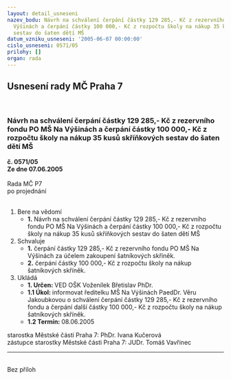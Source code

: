 ```yaml
---
layout: detail_usneseni
nazev_bodu: Návrh na schválení čerpání částky 129 285,- Kč z rezervního fondu PO MŠ  Na
  Výšinách a čerpání částky 100 000,- Kč z rozpočtu školy na nákup 35 kusů skříňkových
  sestav do šaten dětí MŠ
datum_vzniku_usneseni: '2005-06-07 00:00:00'
cislo_usneseni: 0571/05
prilohy: []
organ: rada
---
```

<div id="ucUsn_pList" class="usn">
	<span><h2>Usnesení rady MČ Praha 7 </h2>
<br></span><div class="standBody">
<span><h3>Návrh na schválení čerpání částky 129 285,- Kč z rezervního fondu PO MŠ  Na Výšinách a čerpání částky 100 000,- Kč z rozpočtu školy na nákup 35 kusů skříňkových sestav do šaten dětí MŠ</h3></span><div class="center">
		<strong>č. 0571/05</strong><br>
	</div>
<div class="center">
		<strong>Ze dne 07.06.2005</strong><br><br>
	</div>Rada MČ P7<br> po projednání<br><br><ol>
<li>Bere na vědomí<ul><li>
<strong>1.</strong> Návrh na schválení čerpání částky 129 285,- Kč z rezervního fondu PO MŠ  Na Výšinách a čerpání částky 100 000,- Kč z rozpočtu školy na nákup 35 kusů skříňkových sestav do šaten dětí MŠ</li></ul>
</li>
<li>Schvaluje<ul>
<li>
<strong>1.</strong> čerpání částky 129 285,- Kč z rezervního fondu PO MŠ Na Výšinách za účelem zakoupení šatníkových skříněk.</li>
<li>
<strong>2.</strong> čerpání částky 100 000,- Kč  z rozpočtu školy na nákup šatníkových skříněk.</li>
</ul>
</li>
<li>Ukládá<ul>
<li>
<strong>1. Určen: </strong>VED OŠK Voženílek Břetislav PhDr.</li>
<li>
<strong>1.1 Úkol: </strong>informovat ředitelku MŠ Na Výšinách PaedDr. Věru Jakoubkovou o schválení čerpání částky 129 285,- Kč z rezervního fondu a čerpání další částky 100 000,- Kč z rozpočtu školy na nákup šatníkových skříněk.</li>
<li>
<strong>1.2 Termín: </strong>08.06.2005</li>
</ul>
</li>
</ol>starostka Městské části Praha 7: PhDr. Ivana Kučerová<br>zástupce starostky Městské části Praha 7: JUDr. Tomáš Vavřinec <hr>
<br>Bez příloh</div>
</div>